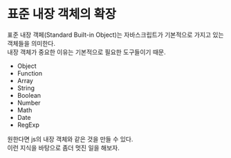 # 표준 내장 객체의 확장
표준 내장 객페(Standard Built-in Object)는 자바스크립트가 기본적으로 가지고 있는 객체들을 의미한다.  
내장 객체가 중요한 이유는 기본적으로 필요한 도구들이기 때문.  
- Object
- Function
- Array
- String
- Boolean
- Number
- Math
- Date
- RegExp

원한다면 js의 내장 객체와 같은 것을 만들 수 있다.  
이런 지식을 바탕으로 좀더 멋진 일을 해보자.